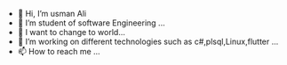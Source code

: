 - 👋 Hi, I’m usman Ali
- 👀 I’m student of software Engineering ...
- 🌱 I want to change to world...
- 💞️ I’m working on different technologies such as c#,plsql,Linux,flutter ...
- 📫 How to reach me ...

<!---
usmanAli-Bro/usmanAli-Bro is a ✨ special ✨ repository because its `README.md` (this file) appears on your GitHub profile.
You can click the Preview link to take a look at your changes.
--->
